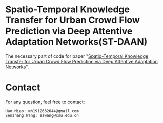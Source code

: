 # Spatio-Temporal Knowledge Transfer for Urban Crowd Flow Prediction via Deep Attentive Adaptation Networks(ST-DAAN)
The necessary part of code for paper "[Spatio-Temporal Knowledge Transfer for Urban Crowd Flow Prediction via Deep Attentive Adaptation Networks](https://ieeexplore.ieee.org/document/9352560/)".  

# Contact
For any question, feel free to contact:
```
Hao Miao: mh1912632044@gmail.com
Senzhang Wang: szwang@csu.edu.cn
```
